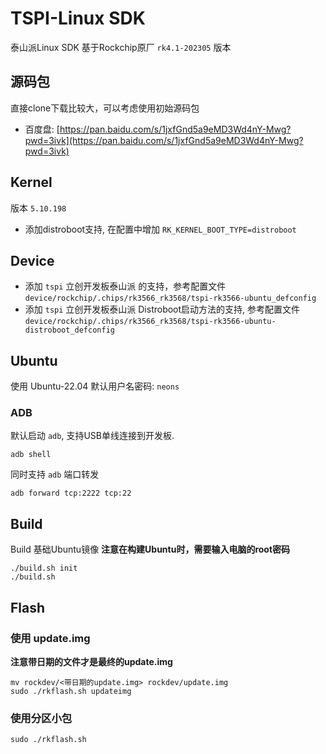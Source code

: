 # TSPI-Linux SDK

泰山派Linux SDK
基于Rockchip原厂 `rk4.1-202305` 版本

## 源码包
直接clone下载比较大，可以考虑使用初始源码包
* 百度盘: [https://pan.baidu.com/s/1jxfGnd5a9eMD3Wd4nY-Mwg?pwd=3ivk](https://pan.baidu.com/s/1jxfGnd5a9eMD3Wd4nY-Mwg?pwd=3ivk) 

## Kernel
版本 `5.10.198`

- 添加distroboot支持, 在配置中增加 `RK_KERNEL_BOOT_TYPE=distroboot`


## Device
- 添加 `tspi` 立创开发板泰山派 的支持，参考配置文件 `device/rockchip/.chips/rk3566_rk3568/tspi-rk3566-ubuntu_defconfig`
- 添加 `tspi` 立创开发板泰山派 Distroboot启动方法的支持, 参考配置文件 `device/rockchip/.chips/rk3566_rk3568/tspi-rk3566-ubuntu-distroboot_defconfig`


## Ubuntu
使用 Ubuntu-22.04
默认用户名密码: `neons`

### ADB
默认启动 `adb`, 支持USB单线连接到开发板.
```
adb shell
```

同时支持 `adb` 端口转发
```
adb forward tcp:2222 tcp:22
```

## Build

Build 基础Ubuntu镜像
**注意在构建Ubuntu时，需要输入电脑的root密码**
```
./build.sh init
./build.sh 
```

## Flash

### 使用 update.img

**注意带日期的文件才是最终的update.img**
```
mv rockdev/<带日期的update.img> rockdev/update.img
sudo ./rkflash.sh updateimg
```

### 使用分区小包
```
sudo ./rkflash.sh
```
